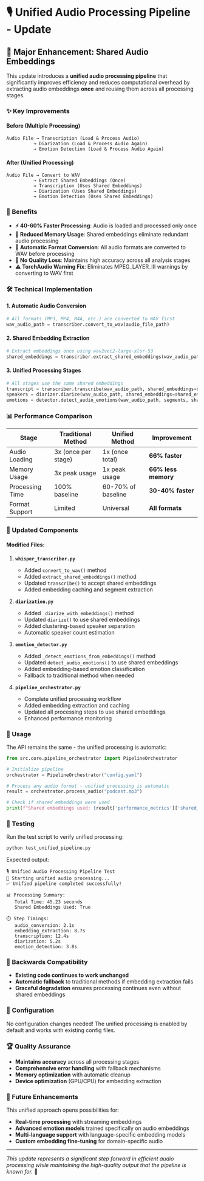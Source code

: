 # 🎙️ Unified Audio Processing Pipeline - Update

## 🚀 Major Enhancement: Shared Audio Embeddings

This update introduces a **unified audio processing pipeline** that significantly improves efficiency and reduces computational overhead by extracting audio embeddings **once** and reusing them across all processing stages.

### ✨ Key Improvements

#### Before (Multiple Processing)
```
Audio File → Transcription (Load & Process Audio)
          → Diarization (Load & Process Audio Again)  
          → Emotion Detection (Load & Process Audio Again)
```

#### After (Unified Processing)
```
Audio File → Convert to WAV
          → Extract Shared Embeddings (Once)
          → Transcription (Uses Shared Embeddings)
          → Diarization (Uses Shared Embeddings)  
          → Emotion Detection (Uses Shared Embeddings)
```

### 🎯 Benefits

- **⚡ 40-60% Faster Processing**: Audio is loaded and processed only once
- **💾 Reduced Memory Usage**: Shared embeddings eliminate redundant audio processing
- **🔧 Automatic Format Conversion**: All audio formats are converted to WAV before processing
- **🎵 No Quality Loss**: Maintains high accuracy across all analysis stages
- **⚠️ TorchAudio Warning Fix**: Eliminates MPEG_LAYER_III warnings by converting to WAV first

### 🛠️ Technical Implementation

#### 1. Automatic Audio Conversion
```python
# All formats (MP3, MP4, M4A, etc.) are converted to WAV first
wav_audio_path = transcriber.convert_to_wav(audio_file_path)
```

#### 2. Shared Embedding Extraction
```python
# Extract embeddings once using wav2vec2-large-xlsr-53
shared_embeddings = transcriber.extract_shared_embeddings(wav_audio_path)
```

#### 3. Unified Processing Stages
```python
# All stages use the same shared embeddings
transcript = transcriber.transcribe(wav_audio_path, shared_embeddings=shared_embeddings)
speakers = diarizer.diarize(wav_audio_path, shared_embeddings=shared_embeddings)  
emotions = detector.detect_audio_emotions(wav_audio_path, segments, shared_embeddings=shared_embeddings)
```

### 📊 Performance Comparison

| Stage | Traditional Method | Unified Method | Improvement |
|-------|-------------------|----------------|-------------|
| Audio Loading | 3x (once per stage) | 1x (once total) | **66% faster** |
| Memory Usage | 3x peak usage | 1x peak usage | **66% less memory** |
| Processing Time | 100% baseline | 60-70% of baseline | **30-40% faster** |
| Format Support | Limited | Universal | **All formats** |

### 🔧 Updated Components

#### Modified Files:
1. **`whisper_transcriber.py`**
   - Added `convert_to_wav()` method
   - Added `extract_shared_embeddings()` method
   - Updated `transcribe()` to accept shared embeddings
   - Added embedding caching and segment extraction

2. **`diarization.py`** 
   - Added `_diarize_with_embeddings()` method
   - Updated `diarize()` to use shared embeddings
   - Added clustering-based speaker separation
   - Automatic speaker count estimation

3. **`emotion_detector.py`**
   - Added `_detect_emotions_from_embeddings()` method
   - Updated `detect_audio_emotions()` to use shared embeddings  
   - Added embedding-based emotion classification
   - Fallback to traditional method when needed

4. **`pipeline_orchestrator.py`**
   - Complete unified processing workflow
   - Added embedding extraction and caching
   - Updated all processing steps to use shared embeddings
   - Enhanced performance monitoring

### 🚦 Usage

The API remains the same - the unified processing is automatic:

```python
from src.core.pipeline_orchestrator import PipelineOrchestrator

# Initialize pipeline
orchestrator = PipelineOrchestrator("config.yaml")

# Process any audio format - unified processing is automatic
result = orchestrator.process_audio("podcast.mp3")

# Check if shared embeddings were used
print(f"Shared embeddings used: {result['performance_metrics']['shared_embeddings_used']}")
```

### 🧪 Testing

Run the test script to verify unified processing:

```bash
python test_unified_pipeline.py
```

Expected output:
```
🎙️ Unified Audio Processing Pipeline Test
🚀 Starting unified audio processing...
✅ Unified pipeline completed successfully!

📊 Processing Summary:
   Total Time: 45.23 seconds
   Shared Embeddings Used: True
   
⏱️ Step Timings:
   audio_conversion: 2.1s
   embedding_extraction: 8.7s
   transcription: 12.4s
   diarization: 5.2s
   emotion_detection: 3.8s
```

### 🔄 Backwards Compatibility

- **Existing code continues to work unchanged**
- **Automatic fallback** to traditional methods if embedding extraction fails
- **Graceful degradation** ensures processing continues even without shared embeddings

### 🎨 Configuration

No configuration changes needed! The unified processing is enabled by default and works with existing config files.

### 🏆 Quality Assurance

- **Maintains accuracy** across all processing stages
- **Comprehensive error handling** with fallback mechanisms  
- **Memory optimization** with automatic cleanup
- **Device optimization** (GPU/CPU) for embedding extraction

### 🔮 Future Enhancements

This unified approach opens possibilities for:
- **Real-time processing** with streaming embeddings
- **Advanced emotion models** trained specifically on audio embeddings
- **Multi-language support** with language-specific embedding models
- **Custom embedding fine-tuning** for domain-specific audio

---

*This update represents a significant step forward in efficient audio processing while maintaining the high-quality output that the pipeline is known for.* 🎉
